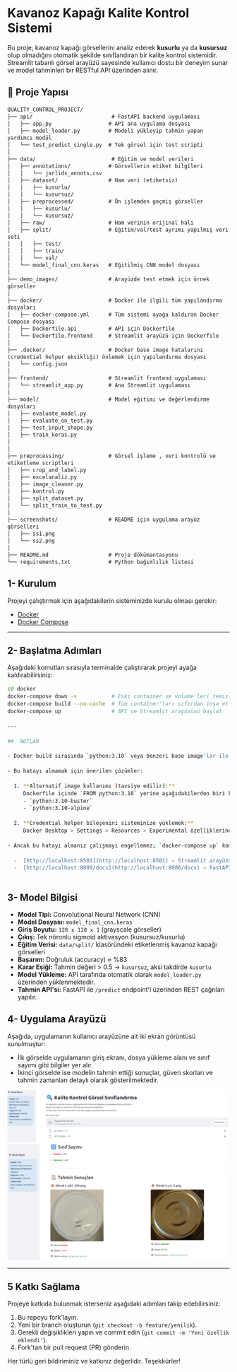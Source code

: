 #  Kavanoz Kapağı Kalite Kontrol Sistemi

Bu proje, kavanoz kapağı görsellerini analiz ederek **kusurlu** ya da **kusursuz** olup olmadığını otomatik şekilde sınıflandıran bir kalite kontrol sistemidir.  
Streamlit tabanlı görsel arayüzü sayesinde kullanıcı dostu bir deneyim sunar ve model tahminleri bir RESTful API üzerinden alınır.


## 📁 Proje Yapısı

```plaintext
QUALITY_CONTROL_PROJECT/
├── api/                         # FastAPI backend uygulaması
│   ├── app.py                  # API ana uygulama dosyası
│   ├── model_loader.py         # Modeli yükleyip tahmin yapan yardımcı modül
│   └── test_predict_single.py  # Tek görsel için test scripti
│
├── data/                        # Eğitim ve model verileri
│   ├── annotations/            # Görsellerin etiket bilgileri
│   │   └── jarlids_annots.csv
│   ├── dataset/                # Ham veri (etiketsiz)
│   │   ├── kusurlu/
│   │   └── kusursuz/
│   ├── preprocessed/           # Ön işlemden geçmiş görseller
│   │   ├── kusurlu/
│   │   └── kusursuz/
│   ├── raw/                    # Ham verinin orijinal hali
│   ├── split/                  # Eğitim/val/test ayrımı yapılmış veri seti
│   │   ├── test/
│   │   ├── train/
│   │   └── val/
│   └── model_final_cnn.keras   # Eğitilmiş CNN model dosyası
│
├── demo_images/                # Arayüzde test etmek için örnek görseller
│
├── docker/                     # Docker ile ilgili tüm yapılandırma dosyaları
│   ├── docker-compose.yml      # Tüm sistemi ayağa kaldıran Docker Compose dosyası
│   ├── Dockerfile.api          # API için Dockerfile
│   └── Dockerfile.frontend     # Streamlit arayüzü için Dockerfile
│
├── .docker/                    # Docker base image hatalarını (credential helper eksikliği) önlemek için yapılandırma dosyası
│   └── config.json            
│
├── frontend/                   # Streamlit frontend uygulaması
│   └── streamlit_app.py        # Ana Streamlit uygulaması
│
├── model/                      # Model eğitimi ve değerlendirme dosyaları
│   ├── evaluate_model.py
│   ├── evaluate_on_test.py
│   ├── test_input_shape.py
│   ├── train_keras.py
│   
│
├── preprocessing/              # Görsel işleme , veri kontrolü ve etiketleme scriptleri
│   ├── crop_and_label.py
│   ├── excelanaliz.py
│   ├── image_cleaner.py
│   ├── kontrol.py
│   ├── split_dataset.py
│   └── split_train_to_test.py
│
├── screenshots/                # README için uygulama arayüz görselleri
│   ├── ss1.png
│   └── ss2.png
│
├── README.md                   # Proje dökümantasyonu
└── requirements.txt            # Python bağımlılık listesi
```


 
 ## 1- Kurulum

Projeyi çalıştırmak için aşağıdakilerin sisteminizde kurulu olması gerekir:

- [Docker](https://www.docker.com/)
- [Docker Compose](https://docs.docker.com/compose/)

---

## 2- Başlatma Adımları

Aşağıdaki komutları sırasıyla terminalde çalıştırarak projeyi ayağa kaldırabilirsiniz:

```bash
cd docker
docker-compose down -v           # Eski container ve volume'leri temizle
docker-compose build --no-cache  # Tüm container'ları sıfırdan inşa et
docker-compose up                # API ve Streamlit arayüzünü başlat

---

##  NOTLAR

- Docker build sırasında `python:3.10` veya benzeri base image'lar ile ilgili credential hataları (`"docker-credential-desktop" bulunamadı`) alıyorsanız, bu hata sisteminizde Docker ile ilişkili credential helper'ın eksik olmasından kaynaklanmaktadır.

- Bu hatayı almamak için önerilen çözümler:

  1. **Alternatif image kullanımı (tavsiye edilir):**  
     Dockerfile içinde `FROM python:3.10` yerine aşağıdakilerden biri kullanılabilir:  
     - `python:3.10-buster`  
     - `python:3.10-alpine`

  2. **Credential helper bileşenini sisteminize yüklemek:**  
     Docker Desktop > Settings > Resources > Experimental özelliklerinden kontrol edebilirsiniz.

- Ancak bu hatayı almanız çalışmayı engellemez; `docker-compose up` komutu ile container'lar başlatıldığında sistem çalışır durumda olacaktır. Uygulama:

  -  [http://localhost:8501](http://localhost:8501) — Streamlit arayüzü  
  -  [http://localhost:8000/docs](http://localhost:8000/docs) — FastAPI Swagger dokümantasyonu 
  
  ```


 ## 3- Model Bilgisi

- **Model Tipi:** Convolutional Neural Network (CNN)
- **Model Dosyası:** `model_final_cnn.keras`
- **Giriş Boyutu:** `128 x 128 x 1` (grayscale görseller)
- **Çıkış:** Tek nöronlu sigmoid aktivasyon (kusursuz/kusurlu)
- **Eğitim Verisi:** `data/split/` klasöründeki etiketlenmiş kavanoz kapağı görselleri
- **Başarım:** Doğruluk (accuracy) ≈ %83
- **Karar Eşiği:** Tahmin değeri > 0.5 → `kusursuz`, aksi takdirde `kusurlu`
- **Model Yükleme:** API tarafında otomatik olarak `model_loader.py` üzerinden yüklenmektedir.
- **Tahmin API'si:** FastAPI ile `/predict` endpoint'i üzerinden REST çağrıları yapılır.


## 4- Uygulama Arayüzü

Aşağıda, uygulamanın kullanıcı arayüzüne ait iki ekran görüntüsü sunulmuştur:

- İlk görselde uygulamanın giriş ekranı, dosya yükleme alanı ve sınıf sayımı gibi bilgiler yer alır.
- İkinci görselde ise modelin tahmin ettiği sonuçlar, güven skorları ve tahmin zamanları detaylı olarak gösterilmektedir.

![Üst Görsel](screenshots/ss1.png)
![Alt Görsel](screenshots/ss2.png)


---

## 5 Katkı Sağlama

Projeye katkıda bulunmak isterseniz aşağıdaki adımları takip edebilirsiniz:

1. Bu repoyu fork'layın.
2. Yeni bir branch oluşturun (`git checkout -b feature/yenilik`).
3. Gerekli değişiklikleri yapın ve commit edin (`git commit -m 'Yeni özellik eklendi'`).
4. Fork'tan bir pull request (PR) gönderin.

Her türlü geri bildiriminiz ve katkınız değerlidir. Teşekkürler!












